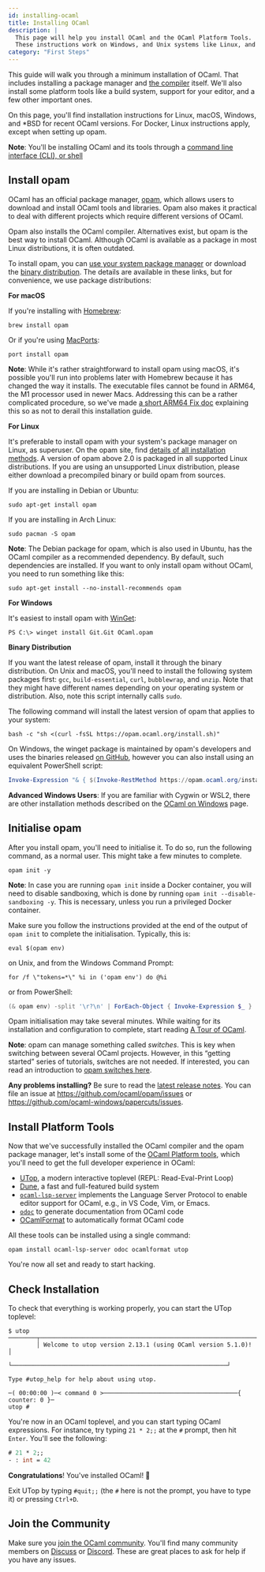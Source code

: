 ```yaml
---
id: installing-ocaml
title: Installing OCaml
description: |
  This page will help you install OCaml and the OCaml Platform Tools. |
  These instructions work on Windows, and Unix systems like Linux, and macOS.
category: "First Steps"
---
```


<!--
DOCUMENTATION REFERENCES:
- opam Installation: https://opam.ocaml.org/doc/Install.html
- opam Manual: https://opam.ocaml.org/doc/Manual.html
- OCaml Platform: https://ocaml.org/docs/platform
- OCaml on Windows: https://ocaml.org/docs/ocaml-on-windows

INSTALLATION COMPONENTS:
1. opam - Package manager
2. OCaml compiler - Via opam
3. Platform tools:
   - Dune - Build system
   - ocaml-lsp-server - Editor support
   - OCamlFormat - Code formatter
   - odoc - Documentation generator
   - UTop - Enhanced toplevel

SUPPORTED PLATFORMS:
- Linux (all major distributions)
- macOS (Intel and ARM64/M1/M2/M3)
- Windows (native, WSL2, Cygwin)
- *BSD (FreeBSD, OpenBSD, NetBSD)
- Docker containers

OPAM INSTALLATION METHODS:
1. System package manager (recommended for Linux)
2. Homebrew/MacPorts (macOS)
3. WinGet (Windows)
4. Binary distribution (any platform)
5. From source (advanced)

PACKAGE MANAGERS:
- Linux: apt, yum, pacman, etc.
- macOS: brew, port
- Windows: winget
- BSD: pkg, ports

OPAM COMMANDS:
- opam init - Initialize opam
- opam update - Update package lists
- opam upgrade - Upgrade installed packages
- opam install <pkg> - Install package
- opam switch - Manage OCaml versions

SYSTEM DEPENDENCIES:
- gcc or clang (C compiler)
- make, build-essential
- curl or wget
- bubblewrap (Linux sandboxing)
- git (version control)
- unzip

PLATFORM TOOLS INSTALLATION:
- opam install ocaml-lsp-server
- opam install ocamlformat
- opam install utop
- opam install odoc
- opam install dune

ENVIRONMENT SETUP:
- eval $(opam env) - Load opam environment
- Add to shell profile (.bashrc, .zshrc, etc.)
- Automatic on opam init with -y

TROUBLESHOOTING:
- ARM64 Mac issues: See /docs/arm64-fix
- Windows: Multiple installation methods available
- Docker: Use --disable-sandboxing
- Permissions: Run as normal user (not root)

RELATED TUTORIALS:
- ARM64 Fix: /docs/arm64-fix
- OCaml on Windows: /docs/ocaml-on-windows
- opam Switches: /docs/opam-switch-introduction
- Your First OCaml Program: /docs/your-first-program
- Editor Setup: /docs/set-up-editor

EXTERNAL RESOURCES:
- opam homepage: https://opam.ocaml.org/
- opam GitHub: https://github.com/ocaml/opam
- Homebrew: https://brew.sh/
- WinGet: https://github.com/microsoft/winget-cli
- Command line tutorial: https://www.youtube.com/watch?v=0PxTAn4g20U
-->

This guide will walk you through a minimum installation of OCaml. That includes installing a package manager and [the compiler](#installation-on-unix-and-macos) itself. We'll also install some platform tools like a build system, support for your editor, and a few other important ones.

On this page, you'll find installation instructions for Linux, macOS, Windows, and &ast;BSD for recent OCaml versions. For Docker, Linux instructions apply, except when setting up opam.

**Note**: You'll be installing OCaml and its tools through a [command line interface (CLI), or shell](https://www.youtube.com/watch?v=0PxTAn4g20U)

## Install opam

OCaml has an official package manager, [opam](https://opam.ocaml.org/), which allows users to download and install OCaml tools and libraries. Opam also makes it practical to deal with different projects which require different versions of OCaml.

Opam also installs the OCaml compiler. Alternatives exist, but opam is the best way to install OCaml. Although OCaml is available as a package in most Linux distributions, it is often outdated.

To install opam, you can [use your system package manager](https://opam.ocaml.org/doc/Install.html#Using-your-distribution-39-s-package-system) or download the [binary distribution](https://opam.ocaml.org/doc/Install.html#Binary-distribution). The details are available in these links, but for convenience, we use package distributions:

**For macOS**

If you're installing with [Homebrew](https://brew.sh/):

```shell
brew install opam
```

Or if you're using [MacPorts](https://www.macports.org/):

```shell
port install opam
```

**Note**: While it's rather straightforward to install opam using macOS, it's possible you'll run into problems later with Homebrew because it has changed the way it installs. The executable files cannot be found in ARM64, the M1 processor used in newer Macs. Addressing this can be a rather complicated procedure, so we've made [a short ARM64 Fix doc](/docs/arm64-fix) explaining this so as not to derail this installation guide.

**For Linux**

It's preferable to install opam with your system's package manager on Linux, as superuser. On the opam site, find [details of all installation methods](https://opam.ocaml.org/doc/Install.html). A version of opam above 2.0 is packaged in all supported Linux distributions. If you are using an unsupported Linux distribution, please either download a precompiled binary or build opam from sources.

If you are installing in Debian or Ubuntu:

```shell
sudo apt-get install opam
```

If you are installing in Arch Linux:

```shell
sudo pacman -S opam
```

**Note**: The Debian package for opam, which is also used in Ubuntu, has the OCaml compiler as a recommended dependency. By default, such dependencies are installed. If you want to only install opam without OCaml, you need to run something like this:

```shell
sudo apt-get install --no-install-recommends opam
```

**For Windows**

It's easiest to install opam with [WinGet](https://github.com/microsoft/winget-cli):

```shell
PS C:\> winget install Git.Git OCaml.opam
```

**Binary Distribution**

If you want the latest release of opam, install it through the binary distribution. On Unix and macOS, you'll need to install the following system packages first: `gcc`, `build-essential`, `curl`, `bubblewrap`, and `unzip`. Note that they might have different names depending on your operating system or distribution. Also, note this script internally calls `sudo`.

The following command will install the latest version of opam that applies to your system:

```shell
bash -c "sh <(curl -fsSL https://opam.ocaml.org/install.sh)"
```

On Windows, the winget package is maintained by opam's developers and uses the binaries released [on GitHub](https://github.com/ocaml/opam/releases), however you can also install using an equivalent PowerShell script:

```powershell
Invoke-Expression "& { $(Invoke-RestMethod https://opam.ocaml.org/install.ps1) }"
```

**Advanced Windows Users**: If you are familiar with Cygwin or WSL2, there are other installation methods described on the [OCaml on Windows](/docs/ocaml-on-windows) page.

## Initialise opam

After you install opam, you'll need to initialise it. To do so, run the following command, as a normal user. This might take a few minutes to complete.

```shell
opam init -y
```

**Note**: In case you are running `opam init` inside a Docker container, you will need to disable sandboxing, which is done by running `opam init --disable-sandboxing -y`. This is necessary, unless you run a privileged Docker container.

Make sure you follow the instructions provided at the end of the output of `opam init` to complete the initialisation. Typically, this is:

```
eval $(opam env)
```

on Unix, and from the Windows Command Prompt:

```
for /f \"tokens=*\" %i in ('opam env') do @%i
```

or from PowerShell:

```powershell
(& opam env) -split '\r?\n' | ForEach-Object { Invoke-Expression $_ }
```

Opam initialisation may take several minutes. While waiting for its installation and configuration to complete, start reading [A Tour of OCaml](tour-of-ocaml).

**Note**: opam can manage something called _switches_. This is key when switching between several OCaml projects. However, in this “getting started” series of tutorials, switches are not needed. If interested, you can read an introduction to [opam switches here](/docs/opam-switch-introduction).

**Any problems installing?** Be sure to read the [latest release notes](https://opam.ocaml.org/blog/opam-2-2-0/). You can file an issue at <https://github.com/ocaml/opam/issues> or <https://github.com/ocaml-windows/papercuts/issues>.

## Install Platform Tools

Now that we've successfully installed the OCaml compiler and the opam package manager, let's install some of the [OCaml Platform tools](https://ocaml.org/docs/platform), which you'll need to get the full developer experience in OCaml:

- [UTop](https://github.com/ocaml-community/utop), a modern interactive toplevel (REPL: Read-Eval-Print Loop)
- [Dune](https://dune.build), a fast and full-featured build system
- [`ocaml-lsp-server`](https://github.com/ocaml/ocaml-lsp) implements the Language Server Protocol to enable editor support for OCaml, e.g., in VS Code, Vim, or Emacs.
- [`odoc`](https://github.com/ocaml/odoc) to generate documentation from OCaml code
- [OCamlFormat](https://opam.ocaml.org/packages/ocamlformat/) to automatically format OCaml code

All these tools can be installed using a single command:

```shell
opam install ocaml-lsp-server odoc ocamlformat utop
```

You're now all set and ready to start hacking.

## Check Installation

To check that everything is working properly, you can start the UTop toplevel:

```shell
$ utop
────────┬─────────────────────────────────────────────────────────────┬─────────
        │ Welcome to utop version 2.13.1 (using OCaml version 5.1.0)! │
        └─────────────────────────────────────────────────────────────┘

Type #utop_help for help about using utop.

─( 00:00:00 )─< command 0 >──────────────────────────────────────{ counter: 0 }─
utop #
```

You're now in an OCaml toplevel, and you can start typing OCaml expressions. For instance, try typing `21 * 2;;` at the `#` prompt, then hit `Enter`. You'll see the following:

```ocaml
# 21 * 2;;
- : int = 42
```

**Congratulations**! You've installed OCaml! 🎉

Exit UTop by typing `#quit;;` (the `#` here is not the prompt, you have to type it) or pressing `Ctrl+D`.

## Join the Community

Make sure you [join the OCaml community](/community). You'll find many community members on [Discuss](https://discuss.ocaml.org/) or [Discord](https://discord.com/invite/cCYQbqN). These are great places to ask for help if you have any issues.
